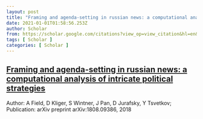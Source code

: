 ```yaml
---
layout: post
title: "Framing and agenda-setting in russian news: a computational analysis of intricate political strategies"
date: 2021-01-01T01:58:56.253Z
author: Scholar
from: https://scholar.google.com/citations?view_op=view_citation&hl=en&user=5EIL7zMAAAAJ&citation_for_view=5EIL7zMAAAAJ:mB3voiENLucC
tags: [ Scholar ]
categories: [ Scholar ]
---
```

<!--1609466336253-->
[Framing and agenda-setting in russian news: a computational analysis of intricate political strategies](https://scholar.google.com/citations?view_op=view_citation&hl=en&user=5EIL7zMAAAAJ&citation_for_view=5EIL7zMAAAAJ:mB3voiENLucC)
------

<div>
Author: A Field, D Kliger, S Wintner, J Pan, D Jurafsky, Y Tsvetkov; Publication: arXiv preprint arXiv:1808.09386, 2018
</div>
